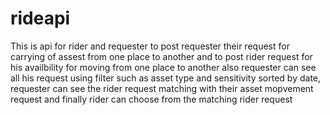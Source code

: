 # rideapi
This is api for rider and requester to post requester their request for carrying of assest from one place to another and to post rider request for his availbility for moving from one place to another also requester can see all his request using filter such as asset type and sensitivity sorted by date, requester can see the rider request matching with their asset mopvement request and finally rider can choose from the matching rider request
